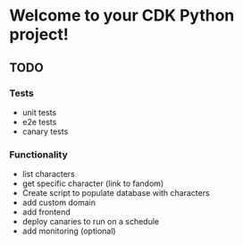 
# Welcome to your CDK Python project!

## TODO

### Tests
- unit tests
- e2e tests
- canary tests

### Functionality
- list characters 
- get specific character (link to fandom)
- Create script to populate database with characters
- add custom domain
- add frontend
- deploy canaries to run on a schedule
- add monitoring (optional)


